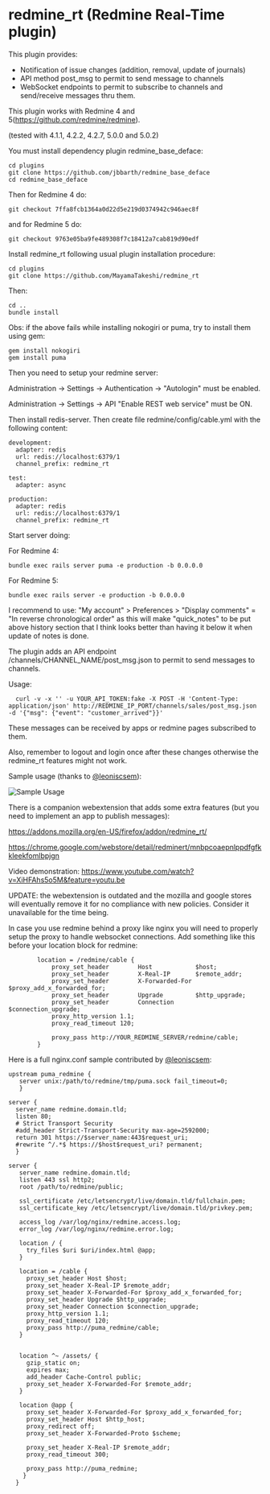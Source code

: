 # redmine_rt (Redmine Real-Time plugin)

This plugin provides:
  - Notification of issue changes (addition, removal, update of journals)
  - API method post_msg to permit to send message to channels
  - WebSocket endpoints to permit to subscribe to channels and send/receive messages thru them.
  

This plugin works with Redmine 4 and 5(https://github.com/redmine/redmine).

(tested with 4.1.1, 4.2.2, 4.2.7, 5.0.0 and 5.0.2)

You must install dependency plugin redmine_base_deface:
```
cd plugins
git clone https://github.com/jbbarth/redmine_base_deface
cd redmine_base_deface 
```

Then for Redmine 4 do:
```
git checkout 7ffa8fcb1364a0d22d5e219d0374942c946aec8f
```
and for Redmine 5 do:
```
git checkout 9763e05ba9fe489308f7c18412a7cab819d90edf
```

Install redmine_rt following usual plugin installation procedure:
```
cd plugins
git clone https://github.com/MayamaTakeshi/redmine_rt
```

Then:
```
cd ..
bundle install
```

Obs: if the above fails while installing nokogiri or puma, try to install them using gem:
```
gem install nokogiri
gem install puma
```

Then you need to setup your redmine server:

  Administration -> Settings -> Authentication -> 
    "Autologin" must be enabled.

  Administration -> Settings -> API 
    "Enable REST web service" must be ON.



Then install redis-server.
Then create file redmine/config/cable.yml with the following content:
```
development:
  adapter: redis
  url: redis://localhost:6379/1
  channel_prefix: redmine_rt

test:
  adapter: async

production:
  adapter: redis
  url: redis://localhost:6379/1
  channel_prefix: redmine_rt

```

Start server doing:

For Redmine 4:
```
bundle exec rails server puma -e production -b 0.0.0.0
```

For Redmine 5:
```
bundle exec rails server -e production -b 0.0.0.0
```

I recommend to use:
  "My account" > Preferences > "Display comments" = "In reverse chronological order"
as this will make "quick_notes" to be put above history section that I think looks better than having it below it when update of notes is done.


The plugin adds an API endpoint /channels/CHANNEL_NAME/post_msg.json to permit to send messages to channels. 

Usage:
```
  curl -v -x '' -u YOUR_API_TOKEN:fake -X POST -H 'Content-Type: application/json' http://REDMINE_IP_PORT/channels/sales/post_msg.json -d '{"msg": {"event": "customer_arrived"}}'
```

These messages can be received by apps or redmine pages subscribed to them.

Also, remember to logout and login once after these changes otherwise the redmine_rt features might not work.

Sample usage (thanks to [@leoniscsem](https://github.com/leoniscsem)):

![Sample Usage](../assets/redmine_rt2.gif?raw=true)

There is a companion webextension that adds some extra features (but you need to implement an app to publish messages):

  https://addons.mozilla.org/en-US/firefox/addon/redmine_rt/
  
  https://chrome.google.com/webstore/detail/redminert/mnbpcoaepnlppdfgfkkleekfomlbpjgn


Video demonstration:
https://www.youtube.com/watch?v=XiHFAhs5o5M&feature=youtu.be

UPDATE: the webextension is outdated and the mozilla and google stores will eventually remove it for no compliance with new policies. Consider it unavailable for the time being.


In case you use redmine behind a proxy like nginx you will need to properly setup the proxy to handle websocket connections.
Add something like this before your location block for redmine:
```
        location = /redmine/cable {
            proxy_set_header        Host            $host;
            proxy_set_header        X-Real-IP       $remote_addr;
            proxy_set_header        X-Forwarded-For $proxy_add_x_forwarded_for;
            proxy_set_header        Upgrade         $http_upgrade;
            proxy_set_header        Connection      $connection_upgrade;
            proxy_http_version 1.1;
            proxy_read_timeout 120;

            proxy_pass http://YOUR_REDMINE_SERVER/redmine/cable;
        }
```

Here is a full nginx.conf sample contributed by [@leoniscsem](https://github.com/leoniscsem):
```
upstream puma_redmine {
   server unix:/path/to/redmine/tmp/puma.sock fail_timeout=0;
   }

server {
  server_name redmine.domain.tld;
  listen 80;
  # Strict Transport Security
  #add_header Strict-Transport-Security max-age=2592000;
  return 301 https://$server_name:443$request_uri;
  #rewrite ^/.*$ https://$host$request_uri? permanent;
  }

server {
   server_name redmine.domain.tld;
   listen 443 ssl http2;
   root /path/to/redmine/public;

   ssl_certificate /etc/letsencrypt/live/domain.tld/fullchain.pem;
   ssl_certificate_key /etc/letsencrypt/live/domain.tld/privkey.pem;

   access_log /var/log/nginx/redmine.access.log;
   error_log /var/log/nginx/redmine.error.log;

   location / {
     try_files $uri $uri/index.html @app;
   }

   location = /cable {
     proxy_set_header Host $host;
     proxy_set_header X-Real-IP $remote_addr;
     proxy_set_header X-Forwarded-For $proxy_add_x_forwarded_for;
     proxy_set_header Upgrade $http_upgrade;
     proxy_set_header Connection $connection_upgrade;
     proxy_http_version 1.1;
     proxy_read_timeout 120;
     proxy_pass http://puma_redmine/cable;
   }


   location ^~ /assets/ {
     gzip_static on;
     expires max;
     add_header Cache-Control public; 
     proxy_set_header X-Forwarded-For $remote_addr;
   }

   location @app {
     proxy_set_header X-Forwarded-For $proxy_add_x_forwarded_for;
     proxy_set_header Host $http_host;
     proxy_redirect off;
     proxy_set_header X-Forwarded-Proto $scheme;

     proxy_set_header X-Real-IP $remote_addr;
     proxy_read_timeout 300;

     proxy_pass http://puma_redmine;
    }
  }
```
